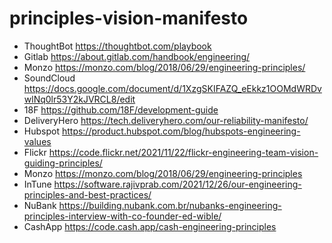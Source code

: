 # principles-vision-manifesto

- ThoughtBot https://thoughtbot.com/playbook
- Gitlab https://about.gitlab.com/handbook/engineering/
- Monzo https://monzo.com/blog/2018/06/29/engineering-principles/
- SoundCloud https://docs.google.com/document/d/1XzgSKIFAZQ_eEkkz1OOMdWRDvwlNq0lr53Y2kJVRCL8/edit
- 18F https://github.com/18F/development-guide
- DeliveryHero https://tech.deliveryhero.com/our-reliability-manifesto/
- Hubspot https://product.hubspot.com/blog/hubspots-engineering-values
- Flickr https://code.flickr.net/2021/11/22/flickr-engineering-team-vision-guiding-principles/
- Monzo https://monzo.com/blog/2018/06/29/engineering-principles
- InTune https://software.rajivprab.com/2021/12/26/our-engineering-principles-and-best-practices/
- NuBank https://building.nubank.com.br/nubanks-engineering-principles-interview-with-co-founder-ed-wible/
- CashApp https://code.cash.app/cash-engineering-principles